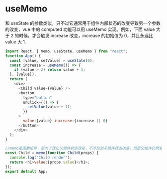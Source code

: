 # useMemo

和 useState 的参数类似，只不过它通常用于组件内部状态的改变导致另一个参数的改变，vue 中的 computed 功能可以用 useMemo 实现。例如，下面 value 大于 2 的时候，才会触发 increase 改变，increase 的初始值为 0，并且永远比 value 大 1.

```js
import React, { memo, useState, useMemo } from "react";
function App() {
  const [value, setValue] = useState(0);
  const increase = useMemo(() => {
    if (value > 2) return value + 1;
  }, [value]);
  return (
    <div>
      <Child value={value} />
      <button
        type="button"
        onClick={() => {
          setValue(value + 1);
        }}
      >
        value:{value},increase:{increase || 0}
      </button>
    </div>
  );
}

//memo是函数组件，是为了优化父组件状态改变，不涉及到子组件状态改变，但是父组件仍然会在每次render时都渲染子组件。而使用了memo函数的组件，只有当子组件状态改变时才会重新渲染。
const Child = memo(function Child(props) {
  console.log("Child render");
  return <h1>value:{props.value}</h1>;
});
export default App;
```

